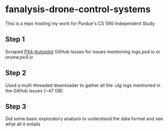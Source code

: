 # fanalysis-drone-control-systems
This is a repo hosting my work for Purdue's CS 590 Independent Study

## Step 1
Scraped [PX4-Autopilot](https://github.com/PX4/PX4-Autopilot/issues) GitHub Issues for issues mentioning *logs.px4.io* or *review.px4.io*

## Step 2
Used a multi-threaded downloader to gather all the *.ulg* logs mentioned in the GitHub issues (~47 GB)

## Step 3
Did some basic exploratory analysis to understand the data format and see what all it entails